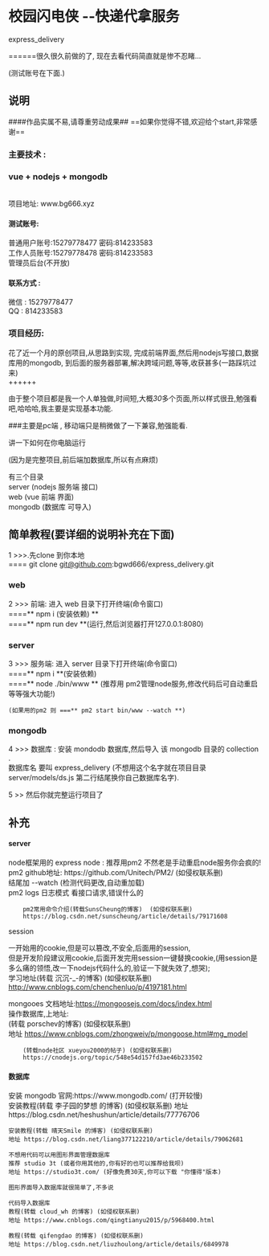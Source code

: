 <h1>校园闪电侠 --快递代拿服务</h1>
express_delivery 

======很久很久前做的了, 现在去看代码简直就是惨不忍睹...<br/>

(测试账号在下面.)
<h2>说明</h2>
####作品实属不易,请尊重劳动成果##
==如果你觉得不错,欢迎给个start,非常感谢==
<br/>
<h3>主要技术 :</h3> 
<h3>vue + nodejs + mongodb</h3> <br/>
项目地址: www.bg666.xyz <br/>
<h4>测试账号:</h4> 
普通用户账号:15279778477 密码:814233583 <br/>
工作人员账号:15279778478 密码:814233583 <br/>
管理员后台(不开放)

<h4>联系方式 :</h4> 
微信 : 15279778477 <br/>
QQ  : 814233583 <br/>

<h3>项目经历:</h3>
花了近一个月的原创项目,从思路到实现, 完成前端界面,然后用nodejs写接口,数据库用的mongodb,
到后面的服务器部署,解决跨域问题,等等,收获甚多(一路踩坑过来)
<br/>++++++

由于整个项目都是我一个人单独做,时间短,大概<em>30</em>多个页面,所以样式很丑,勉强看吧,哈哈哈,我主要是实现基本功能.<br/>

###主要是pc端 , 移动端只是稍微做了一下兼容,勉强能看.


讲一下如何在你电脑运行

(因为是完整项目,前后端加数据库,所以有点麻烦)<br/>

有三个目录<br/>
server       (nodejs 服务端 接口)<br/>
web          (vue 前端 界面)<br/>
mongodb      (数据库 可导入)<br/>

<h2>简单教程(要详细的说明补充在下面)</h2>

1 >>>.先clone 到你本地<br/>
==== git clone git@github.com:bgwd666/express_delivery.git

<h3>web</h3>
2 >>> 前端: 进入 web 目录下打开终端(命令窗口)<br/>
    ====** npm i  (安装依赖) **<br/>
    ====** npm run dev **(运行,然后浏览器打开127.0.0.1:8080) <br/>

<h3>server</h3>
3 >>> 服务端: 进入 server 目录下打开终端(命令窗口)<br/>
   ====** npm i  **(安装依赖) <br/>
   ====** node ./bin/www ** (推荐用 pm2管理node服务,修改代码后可自动重启等等强大功能!)<br/>

    (如果用的pm2 则 ===** pm2 start bin/www --watch **) 
<h3>mongodb</h3>
4 >>> 数据库 :
    安装 mondodb 数据库,然后导入 该 mongodb 目录的 collection .<br/>
    数据库名 要叫 express_delivery (不想用这个名字就在项目目录 server/models/ds.js 第二行结尾换你自己数据库名字).


5 >> 然后你就完整运行项目了



<h2>补充</h2>
<h4>server</h4>
node框架用的 express
node : 推荐用pm2 不然老是手动重启node服务你会疯的!<br/>
pm2     github地址: https://github.com/Unitech/PM2/  (如侵权联系删) <br/>
        结尾加 --watch (检测代码更改,自动重加载)<br/>
        pm2 logs 日志模式 看接口请求,错误什么的 <br/>

        pm2常用命令介绍(转载SunsCheung的博客)  (如侵权联系删)   
        https://blog.csdn.net/sunscheung/article/details/79171608

session
        <p>一开始用的cookie,但是可以篡改,不安全,后面用的session,<br/>但是开发阶段建议用cookie,后面开发完用session一键替换cookie,(用session是多么痛的领悟,改一下nodejs代码什么的,验证一下就失效了,想哭);<br/>
        学习地址(转载 沉沉-_-的博客) (如侵权联系删)   
        http://www.cnblogs.com/chenchenluo/p/4197181.html</p>

mongooes 
        文档地址:https://mongoosejs.com/docs/index.html <br/>
        操作数据库,上地址:<br/>
        (转载 porschev的博客) (如侵权联系删)  
        地址 https://www.cnblogs.com/zhongweiv/p/mongoose.html#mg_model

        (转载node社区 xueyou2000的帖子) (如侵权联系删)  
        https://cnodejs.org/topic/548e54d157fd3ae46b233502


<h4>数据库</h4>
安装 mongodb
    官网:https://www.mongodb.com/ (打开较慢)<br/>
    安装教程(转载 李子园的梦想 的博客) (如侵权联系删)  
    地址 https://blog.csdn.net/heshushun/article/details/77776706 <br/>

    安装教程(转载 晴天Smile 的博客) (如侵权联系删) 
    地址 https://blog.csdn.net/liang377122210/article/details/79062681 

    不想用代码可以用图形界面管理数据库
    推荐 studio 3t (或者你用其他的,你有好的也可以推荐给我呗)
    地址 https://studio3t.com/ (好像免费30天,你可以下载 "你懂得"版本) 

    图形界面导入数据库就很简单了,不多说

    代码导入数据库
    教程(转载 cloud_wh 的博客) (如侵权联系删) 
    地址 https://www.cnblogs.com/qingtianyu2015/p/5968400.html

    教程(转载 qifengdao 的博客) (如侵权联系删) 
    地址 https://blog.csdn.net/liuzhoulong/article/details/6849978
